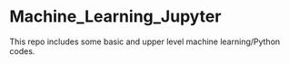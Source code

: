 # Machine_Learning_Jupyter
This repo includes some basic and upper level machine learning/Python codes.
